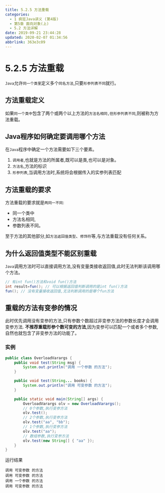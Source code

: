 ```yaml
---
title: 5.2.5 方法重载
categories: 
  - 1 疯狂Java讲义 (第4版)
  - 第5章 面向对象(上)
  - 5.2 方法详解
date: 2019-09-21 23:44:28
updated: 2020-02-07 01:34:56
abbrlink: 363e3c09
---
```

# 5.2.5 方法重载 #
`Java`允许`同一个类里`定义多个`同名方法`,只要`形参列表不同`就行。
## 方法重载定义 ##
如果`同一个类中`包含了两个或两个以上方法的`方法名相同,但形参列表不同`,则被称为方法重载。

## Java程序如何确定要调用哪个方法 ##
在`Java`程序中确定一个方法需要如下三个要素。
1. `调用者`,也就是方法的所属者,既可以是类,也可以是对象。
2. `方法名`,方法的标识
3. `形参列表`,当调用方法时,系统将会根据传入的实参列表匹配

## 方法重载的要求 ##
方法重载的要求就是`两同一不同`:
- 同一个类中
- 方法名相同,
- 参数列表不同。

至于方法的其他部分,如`方法返回值类型`、`修饰符`等,与方法重载没有任何关系。

## 为什么返回值类型不能区别重载 ##
`Java`调用方法时可以直接调用方法,没有变量类接收返回值,此时无法判断该调用哪个方法。
```java
// 有int fun()方法和void fun()方法
int result=fun(); // 可以根据返回值判断调用的是int fun()方法
fun(); // 没有变量接收返回值,无法判断调用的是哪个fun方法
```
## 重载的方法有变参的情况 ##
此时优先调用没有变参的方法,只有参数个数超过非变参方法的参数长度才会调用变参方法.
**不推荐重载形参个数可变的方法**,因为变参可以匹配一个或者多个参数,自然也就包含了非变参方法的功能了。
### 实例 ###
```java
public class OverloadVarargs {
    public void test(String msg) {
        System.out.println("调用 一个参数 的方法");
    }

    public void test(String... books) {
        System.out.println("调用 可变参数 的方法");
    }

    public static void main(String[] args) {
        OverloadVarargs olv = new OverloadVarargs();
        // 0个参数,执行变参方法
        olv.test();
        // 2个参数,执行变参方法
        olv.test("aa", "bb");
        // 1个参数,执行变参方法
        olv.test("aa");
        // 数组参数,执行变参方法
        olv.test(new String[] { "aa" });
    }
}
```
运行结果
```
调用 可变参数 的方法
调用 可变参数 的方法
调用 一个参数 的方法
调用 可变参数 的方法
```

